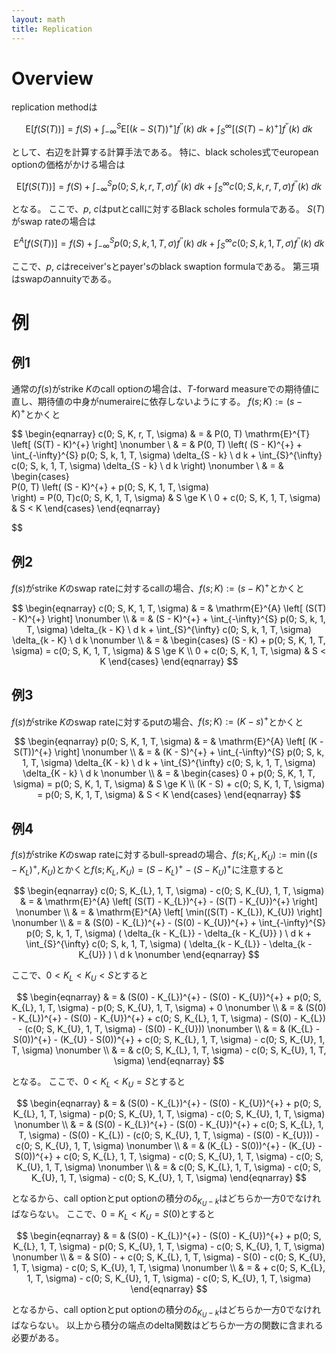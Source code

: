 ```yaml
---
layout: math
title: Replication
---
```


# Overview
replication methodは

$$
    \mathrm{E}
    \left[
        f(S(T)) 
    \right]
    =
        f(S)
        + \int_{-\infty}^{S}
            \mathrm{E}
            \left[
                (k - S(T))^{+}
            \right]
            f^{\prime\prime}(k)\ d k
        + \int_{S}^{\infty}
            \left[
                (S(T) - k)^{+}
            \right]
            f^{\prime\prime}(k)\ d k
$$

として、右辺を計算する計算手法である。
特に、black scholes式でeuropean optionの価格がかける場合は

$$
    \mathrm{E}
    \left[
        f(S(T)) 
    \right]
    =
        f(S)
        + \int_{-\infty}^{S}
            p(0; S, k, r, T, \sigma)
            f^{\prime\prime}(k)\ d k
        + \int_{S}^{\infty}
            c(0; S, k, r, T, \sigma)
            f^{\prime\prime}(k)\ d k
$$

となる。
ここで、$p$, $c$はputとcallに対するBlack scholes formulaである。
$S(T)$がswap rateの場合は

$$
    \mathrm{E}^{A}
    \left[
        f(S(T)) 
    \right]
    =
        f(S)
        + \int_{-\infty}^{S}
            p(0; S, k, 1, T, \sigma)
            f^{\prime\prime}(k)\ d k
        + \int_{S}^{\infty}
            c(0; S, k, 1, T, \sigma)
            f^{\prime\prime}(k)\ d k
$$

ここで、$p$, $c$はreceiver'sとpayer'sのblack swaption formulaである。
第三項はswapのannuityである。

# 例

## 例1
通常の$f(s)$がstrike $K$のcall optionの場合は、$T$-forward measureでの期待値に直し、期待値の中身がnumeraireに依存しないようにする。
$f(s; K) := (s - K)^{+}$とかくと

$$
\begin{eqnarray}
    c(0; S, K, r, T, \sigma)
        & = &
            P(0, T) 
            \mathrm{E}^{T}
            \left[
                (S(T) - K)^{+}
            \right]
    \nonumber
    \\
        & = &
            P(0, T)
            \left(
                (S - K)^{+}
                + 
                \int_{-\infty}^{S}
                    p(0; S, k, 1, T, \sigma)
                    \delta_{S - k}
                \ d k
                + 
                \int_{S}^{\infty}
                    c(0; S, k, 1, T, \sigma)
                    \delta_{S - k}
                \ d k
            \right)
    \nonumber
    \\
        & = &
            \begin{cases}	
                P(0, T)
                \left(
                    (S - K)^{+} + p(0; S, K, 1, T, \sigma)    
                \right)
                = P(0, T)c(0; S, K, 1, T, \sigma)
                & S \ge K \\
                0 + c(0; S, K, 1, T, \sigma) & S < K 
            \end{cases}
\end{eqnarray}

$$


## 例2
$f(s)$がstrike $K$のswap rateに対するcallの場合、$f(s; K) := (s - K)^{+}$とかくと

$$
\begin{eqnarray}
    c(0; S, K, 1, T, \sigma)
        & = &
            \mathrm{E}^{A}
            \left[
                (S(T) - K)^{+}
            \right]
    \nonumber
    \\
        & = &
            (S - K)^{+}
            + 
            \int_{-\infty}^{S}
                p(0; S, k, 1, T, \sigma)
                \delta_{k - K}
            \ d k
            + 
            \int_{S}^{\infty}
                c(0; S, k, 1, T, \sigma)
                \delta_{k - K}
            \ d k
    \nonumber
    \\
        & = &
            \begin{cases}	
                (S - K) + p(0; S, K, 1, T, \sigma) = c(0; S, K, 1, T, \sigma) & S \ge K \\
                0 + c(0; S, K, 1, T, \sigma) & S < K 
            \end{cases}
\end{eqnarray}
$$

## 例3
$f(s)$がstrike $K$のswap rateに対するputの場合、$f(s; K) := (K - s)^{+}$とかくと

$$
\begin{eqnarray}
    p(0; S, K, 1, T, \sigma)
        & = &
            \mathrm{E}^{A}
            \left[
                (K - S(T))^{+}
            \right]
    \nonumber
    \\
        & = &
            (K - S)^{+}
            + 
            \int_{-\infty}^{S}
                p(0; S, k, 1, T, \sigma)
                \delta_{K - k}
            \ d k
            + 
            \int_{S}^{\infty}
                c(0; S, k, 1, T, \sigma)
                \delta_{K - k}
            \ d k
    \nonumber
    \\
        & = &
            \begin{cases}	
                0 + p(0; S, K, 1, T, \sigma) = p(0; S, K, 1, T, \sigma) & S \ge K \\
                (K - S) + c(0; S, K, 1, T, \sigma) = p(0; S, K, 1, T, \sigma) & S < K 
            \end{cases}
\end{eqnarray}
$$

## 例4
$f(s)$がstrike $K$のswap rateに対するbull-spreadの場合、$f(s; K_{L}, K_{U}) := \min((s - K_{L})^{+}, K_{U})$とかくと$f(s; K_{L}, K_{U}) = (S - K_{L})^{+} - (S - K_{U})^{+}$に注意すると

$$
\begin{eqnarray}
    c(0; S, K_{L}, 1, T, \sigma)
        - c(0; S, K_{U}, 1, T, \sigma)
        & = &
            \mathrm{E}^{A}
            \left[
                (S(T) - K_{L})^{+}
                    - (S(T) - K_{U})^{+}
            \right]
    \nonumber
    \\
        & = &
            \mathrm{E}^{A}
            \left[
                \min((S(T) - K_{L}), K_{U})
            \right]
    \nonumber
    \\
        & = &
            (S(0) - K_{L})^{+} - (S(0) - K_{U})^{+}
            + 
            \int_{-\infty}^{S}
                p(0; S, k, 1, T, \sigma)
                (
                    \delta_{k - K_{L}}
                    -
                    \delta_{k - K_{U}}
                )
            \ d k
            + 
            \int_{S}^{\infty}
                c(0; S, k, 1, T, \sigma)
                (
                \delta_{k - K_{L}}
                -
                \delta_{k - K_{U}}
                )
            \ d k
    \nonumber
\end{eqnarray}
$$

ここで、$0 < K_{L} < K_{U} < S$とすると

$$
\begin{eqnarray}
    & = &
        (S(0) - K_{L})^{+} - (S(0) - K_{U})^{+}
            + p(0; S, K_{L}, 1, T, \sigma)
            - p(0; S, K_{U}, 1, T, \sigma)
            + 0
    \nonumber
    \\
        & = &
        (S(0) - K_{L})^{+} - (S(0) - K_{U})^{+}
            + c(0; S, K_{L}, 1, T, \sigma) - (S(0) - K_{L})
            - (c(0; S, K_{U}, 1, T, \sigma) - (S(0) - K_{U}))
    \nonumber
    \\
        & = &
        (K_{L} - S(0))^{+} - (K_{U} - S(0))^{+}
            + c(0; S, K_{L}, 1, T, \sigma)
            - c(0; S, K_{U}, 1, T, \sigma)
    \nonumber
    \\
        & = &
            c(0; S, K_{L}, 1, T, \sigma) - c(0; S, K_{U}, 1, T, \sigma)
\end{eqnarray}
$$

となる。
ここで、$0 < K_{L} < K_{U} = S$とすると

$$
\begin{eqnarray}
    & = &
        (S(0) - K_{L})^{+} - (S(0) - K_{U})^{+}
            + p(0; S, K_{L}, 1, T, \sigma)
            - p(0; S, K_{U}, 1, T, \sigma)
            - c(0; S, K_{U}, 1, T, \sigma)
    \nonumber
    \\
        & = &
        (S(0) - K_{L})^{+} - (S(0) - K_{U})^{+}
            + c(0; S, K_{L}, 1, T, \sigma) - (S(0) - K_{L})
            - (c(0; S, K_{U}, 1, T, \sigma) - (S(0) - K_{U}))
            - c(0; S, K_{U}, 1, T, \sigma)
    \nonumber
    \\
        & = &
        (K_{L} - S(0))^{+} - (K_{U} - S(0))^{+}
            + c(0; S, K_{L}, 1, T, \sigma)
            - c(0; S, K_{U}, 1, T, \sigma)
            - c(0; S, K_{U}, 1, T, \sigma)
    \nonumber
    \\
        & = &
            c(0; S, K_{L}, 1, T, \sigma) - c(0; S, K_{U}, 1, T, \sigma)
            - c(0; S, K_{U}, 1, T, \sigma)
\end{eqnarray}
$$

となるから、call optionとput optionの積分の$\delta_{K_{U} - k}$はどちらか一方0でなければならない。
ここで、$0 = K_{L} < K_{U} = S(0)$とすると

$$
\begin{eqnarray}
    & = &
        (S(0) - K_{L})^{+} - (S(0) - K_{U})^{+}
            + p(0; S, K_{L}, 1, T, \sigma)
            - p(0; S, K_{U}, 1, T, \sigma)
            - c(0; S, K_{U}, 1, T, \sigma)
    \nonumber
    \\
        & = &
        S(0) - 
            + c(0; S, K_{L}, 1, T, \sigma) - S(0)
            - c(0; S, K_{U}, 1, T, \sigma)
            - c(0; S, K_{U}, 1, T, \sigma)
    \nonumber
    \\
        & = &
            + c(0; S, K_{L}, 1, T, \sigma)
            - c(0; S, K_{U}, 1, T, \sigma)
            - c(0; S, K_{U}, 1, T, \sigma)
\end{eqnarray}
$$

となるから、call optionとput optionの積分の$\delta_{K_{U} - k}$はどちらか一方0でなければならない。
以上から積分の端点のdelta関数はどちらか一方の関数に含まれる必要がある。
